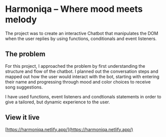 # Harmoniqa – Where mood meets melody

The project was to create an interactive Chatbot that manipulates the DOM when the user replies by using functions, conditionals and event listeners.

## The problem

For this project, I approached the problem by first understanding the structure and flow of the chatbot. I planned out the conversation steps and mapped out how the user would interact with the bot, starting with entering their name and progressing through mood and color choices to receive song suggestions.

I have used functions, event listeners and condtionals statements in order to give a tailored, but dynamic experience to the user.

## View it live

[https://harmoniqa.netlify.app/](https://harmoniqa.netlify.app/)
